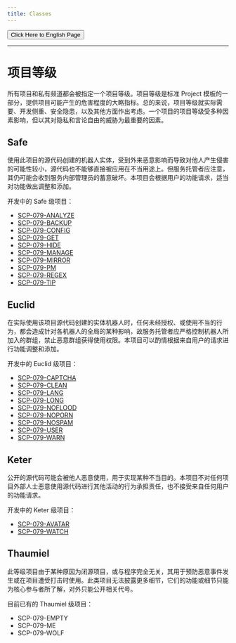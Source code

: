 ```yaml
---
title: Classes
---
```


<button onmouseover="PlaySound('totop1')" onmouseout="StopSound('totop1')" onclick="window.location.href = '/classes/';" class="en">Click Here to English Page</button>

---

<link rel="stylesheet" href="/css/chinese.css">

# 项目等级

所有项目和私有频道都会被指定一个项目等级。项目等级是标准 Project 模板的一部分，提供项目可能产生的危害程度的大略指标。总的来说，项目等级就实际需要、开发侧重、安全隐患，以及其他方面作出考虑。一个项目的项目等级受多种因素影响，但以其对隐私和言论自由的威胁为最重要的因素。

## Safe

使用此项目的源代码创建的机器人实体，受到外来恶意影响而导致对他人产生侵害的可能性较小，源代码也不能够直接被应用在不当用途上。但服务托管者应注意，其仍可能会收到服务内部管理员的蓄意破坏。本项目会根据用户的功能请求，适当对功能做出调整和添加。

开发中的 Safe 级项目：

- [SCP-079-ANALYZE](/analyze-zh/)
- [SCP-079-BACKUP](/backup-zh/)
- [SCP-079-CONFIG](/config-zh/)
- [SCP-079-GET](/get-zh/)
- [SCP-079-HIDE](/hide-zh/)
- [SCP-079-MANAGE](/manage-zh/)
- [SCP-079-MIRROR](/mirror-zh/)
- [SCP-079-PM](/pm-zh/)
- [SCP-079-REGEX](/regex-zh/)
- [SCP-079-TIP](/tip-zh/)

## Euclid

在实际使用该项目源代码创建的实体机器人时，任何未经授权、或使用不当的行为，都会造成针对各机器人的全局的某种影响，故服务托管者应严格控制机器人所加入的群组，禁止恶意群组获得使用权限。本项目可以酌情根据来自用户的请求进行功能调整和添加。

开发中的 Euclid 级项目：

- [SCP-079-CAPTCHA](/captcha-zh/)
- [SCP-079-CLEAN](/clean-zh/)
- [SCP-079-LANG](/lang-zh/)
- [SCP-079-LONG](/long-zh/)
- [SCP-079-NOFLOOD](/noflood-zh/)
- [SCP-079-NOPORN](/noporn-zh/)
- [SCP-079-NOSPAM](/nospam-zh/)
- [SCP-079-USER](/user-zh/)
- [SCP-079-WARN](/warn-zh/)

## Keter

公开的源代码可能会被他人恶意使用，用于实现某种不当目的。本项目不对任何项目外部人士恶意使用源代码进行其他活动的行为承担责任，也不接受来自任何用户的功能请求。

开发中的 Keter 级项目：

- [SCP-079-AVATAR](/avatar-zh/)
- [SCP-079-WATCH](/watch-zh/)

## Thaumiel

此等级项目由于某种原因为闭源项目，或与程序完全无关，其用于预防恶意事件发生或在项目遭受打击时使用。此类项目无法披露更多细节，它们的功能或细节只能为核心参与者所了解，对外只能公开相关代号。

目前已有的 Thaumiel 级项目：

- <a class="no">SCP-079-EMPTY</a>
- <a class="no">SCP-079-ME</a>
- <a class="no">SCP-079-WOLF</a>

<audio src="/audio/door/dooropenpage.ogg" autoplay></audio>
<audio id="no_button" src="/audio/button/no.ogg"/>
<audio id="no_click" src="/audio/button/no_click.ogg"/>
